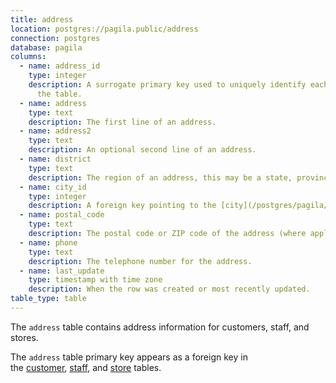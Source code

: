 ```yaml
---
title: address
location: postgres://pagila.public/address
connection: postgres
database: pagila
columns:
  - name: address_id
    type: integer
    description: A surrogate primary key used to uniquely identify each address in
      the table.
  - name: address
    type: text
    description: The first line of an address.
  - name: address2
    type: text
    description: An optional second line of an address.
  - name: district
    type: text
    description: The region of an address, this may be a state, province, prefecture, etc.
  - name: city_id
    type: integer
    description: A foreign key pointing to the [city](/postgres/pagila/city) table.
  - name: postal_code
    type: text
    description: The postal code or ZIP code of the address (where applicable).
  - name: phone
    type: text
    description: The telephone number for the address.
  - name: last_update
    type: timestamp with time zone
    description: When the row was created or most recently updated.
table_type: table
---
```

The `address` table contains address information for customers, staff, and stores.

The `address` table primary key appears as a foreign key in the [customer](/postgres/pagila/customer), [staff](/postgres/pagila/staff), and [store](/postgres/pagila/store) tables.
